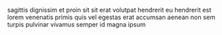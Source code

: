 sagittis dignissim et proin sit sit erat volutpat hendrerit eu hendrerit est
lorem venenatis primis quis vel egestas erat accumsan aenean non sem turpis
pulvinar vivamus semper id magna ipsum